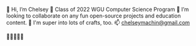 👋 Hi, I’m Chelsey
🌱 Class of 2022 WGU Computer Science Program
💞️ I’m looking to collaborate on any fun open-source projects and education content.
🧵 I'm super into lots of crafts, too.
📫 chelseymachin@gmail.com 


🦊🦊🦊🦊🦊


